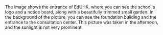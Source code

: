 The image shows the entrance of EdUHK, where you can see the school's logo and a notice board, along with a beautifully trimmed small garden. In the background of the picture, you can see the foundation building and the entrance to the consultation center. This picture was taken in the afternoon, and the sunlight is not very prominent.